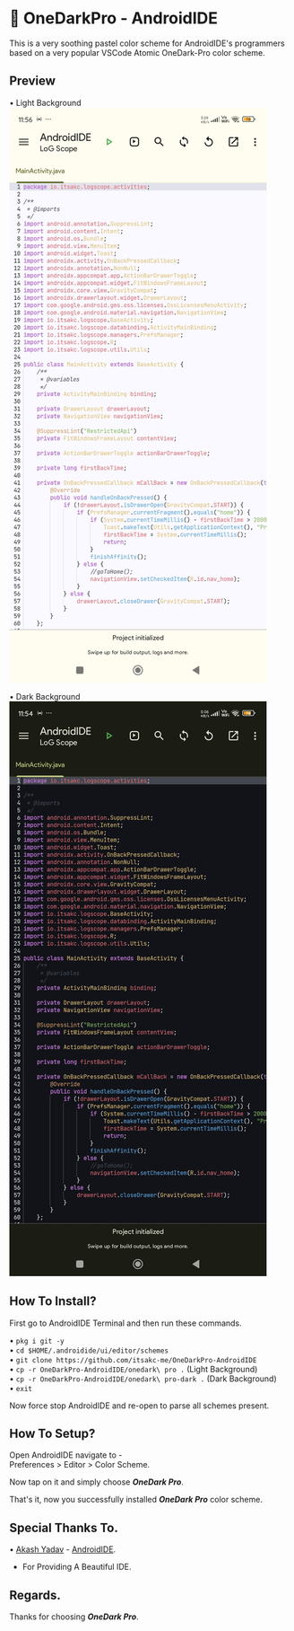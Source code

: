 # 🌃 OneDarkPro - AndroidIDE
This is a very soothing pastel color scheme for AndroidIDE's programmers based on a very popular VSCode Atomic OneDark-Pro color scheme.

## Preview
• Light Background
![Light Preview](./assets/light-bg.png "Light BG")

• Dark Background
![Dark Preview](./assets/dark-bg.png "Dark BG")

## How To Install?
First go to AndroidIDE Terminal and then run these commands.

• ```pkg i git -y```
<br />
• ```cd $HOME/.androidide/ui/editor/schemes```
<br />
• ```git clone https://github.com/itsakc-me/OneDarkPro-AndroidIDE```
<br />
• ```cp -r OneDarkPro-AndroidIDE/onedark\ pro .``` (Light Background)
<br />
• ```cp -r OneDarkPro-AndroidIDE/onedark\ pro-dark .``` (Dark Background)
<br />
• ```exit```

Now force stop AndroidIDE and re-open to parse all schemes present.

## How To Setup?
Open AndroidIDE navigate to -
<br />
Preferences > Editor > Color Scheme.

Now tap on it and simply choose ***OneDark Pro***.

That's it, now you successfully installed ***OneDark Pro*** color scheme.

## Special Thanks To.
• [Akash Yadav](https://github.com/itsaky) - [AndroidIDE](https://github.com/itsaky/AndroidIDE).
<br />
- For Providing A Beautiful IDE.

## Regards.
Thanks for choosing ***OneDark Pro***.
